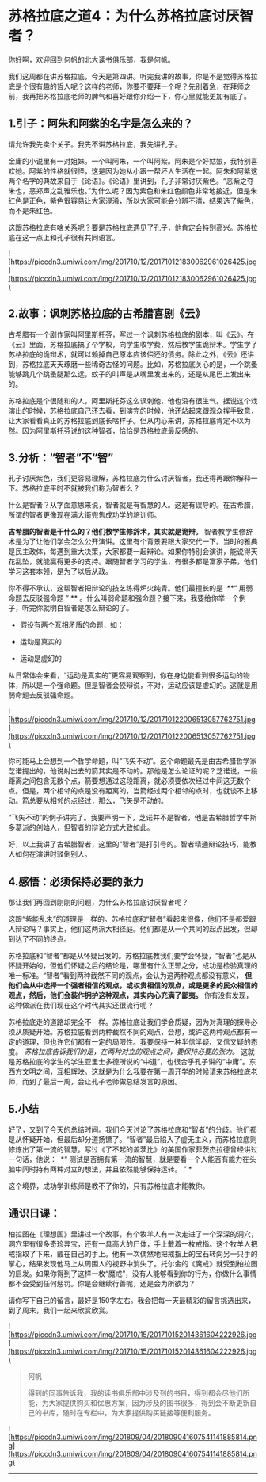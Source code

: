 # 苏格拉底之道4：为什么苏格拉底讨厌智者？

你好啊，欢迎回到何帆的北大读书俱乐部，我是何帆。

我们这周都在讲苏格拉底，今天是第四讲。听完我讲的故事，你是不是觉得苏格拉底是个很有趣的哲人呢？这样的老师，你要不要拜一个呢？先别着急，在拜师之前，我再把苏格拉底老师的脾气和喜好跟你介绍一下，你心里就能更加有底了。

## 1.引子：阿朱和阿紫的名字是怎么来的？

请允许我先卖个关子。我先不讲苏格拉底，我先讲孔子。

金庸的小说里有一对姐妹。一个叫阿朱，一个叫阿紫。阿朱是个好姑娘，我特别喜欢她。阿紫的性格就很怪，这是因为她从小跟一帮坏人生活在一起。阿朱和阿紫这两个名字的典故来自于《论语》。《论语》里讲到，孔子非常讨厌紫色。“恶紫之夺朱也，恶郑声之乱雅乐也。”为什么呢？因为紫色和朱红色颜色非常地接近，但是朱红色是正色，紫色很容易让大家混淆，所以大家可能会分辨不清，结果选了紫色，而不是朱红色。

这跟苏格拉底有啥关系呢？要是苏格拉底遇见了孔子，他肯定会特别高兴。苏格拉底在这一点上和孔子很有共同语言。

![https://piccdn3.umiwi.com/img/201710/12/201710121830062961026425.jpg](https://piccdn3.umiwi.com/img/201710/12/201710121830062961026425.jpg)

## 2.故事：讽刺苏格拉底的古希腊喜剧《云》

古希腊有一个剧作家叫阿里斯托芬，写过一个讽刺苏格拉底的剧本，叫《云》。在《云》里面，苏格拉底搞了个学校，向学生收学费，然后教学生诡辩术。学生学了苏格拉底的诡辩术，就可以赖掉自己原本应该偿还的债务。除此之外，《云》还讲到，苏格拉底天天琢磨一些稀奇古怪的问题。比如，苏格拉底关心的是，一个跳蚤能够跳几个跳蚤腿那么远，蚊子的叫声是从嘴里发出来的，还是从尾巴上发出来的。

苏格拉底是个很随和的人，阿里斯托芬这么讽刺他，他也没有很生气。据说这个戏演出的时候，苏格拉底自己还去看，到演完的时候，他还站起来跟观众挥手致意，让大家看看真正的苏格拉底到底长啥样子。但从内心来讲，苏格拉底肯定不以为然。因为阿里斯托芬说的这种智者，恰恰是苏格拉底最反感的。

## 3.分析：“智者”不“智”

孔子讨厌紫色，我们更容易理解，苏格拉底为什么讨厌智者，我还得再跟你解释一下。苏格拉底平时不就被我们称为智者么？

什么是智者？从字面意思来说，智者就是有智慧的人。这是有误导的。在古希腊，所谓的智者更像现在满大街兜售成功学的培训师。

 **古希腊的智者是干什么的？他们教学生修辞术，其实就是诡辩。** 智者教学生修辞术是为了让他们学会怎么公开演讲。这里有个背景要跟大家交代一下。当时的雅典是民主政体，每遇到重大决策，大家都要一起辩论。如果你特别会演讲，能说得天花乱坠，就能赢得更多的支持。跟随智者学习的学生，有很多都是富家子弟，他们学习这套本领，是为了以后从政。

你不得不承认，这帮智者把辩论的技艺练得炉火纯青。他们最擅长的是  **“ 用弱命题去反驳强命题 ” ** 。什么叫弱命题和强命题？接下来，我要给你举一个例子，听完你就明白智者是怎么辩论的了。

* 假设有两个互相矛盾的命题，如：

* 运动是真实的

* 运动是虚幻的

从日常体会来看，“运动是真实的”更容易观察到，你在身边能看到很多运动的物体，所以是一个强命题。但是智者会狡辩说，不对，运动应该是虚幻的。这就是用弱命题去反驳强命题。

![https://piccdn3.umiwi.com/img/201710/12/201710122006513057762751.jpg](https://piccdn3.umiwi.com/img/201710/12/201710122006513057762751.jpg)

你可能马上会想到一个哲学命题，叫“飞矢不动”。这个命题最先是由古希腊哲学家芝诺提出的，他说射出去的箭其实是不动的。那他是怎么论证的呢？芝诺说，一段距离之间包含无数个点，箭要想通过这段距离，就必须要依次经过中间这无数个点。但是，两个相邻的点是没有距离的，当箭经过两个相邻的点时，也就谈不上移动。箭总要从相邻的点经过，那么，飞矢是不动的。

“飞矢不动”的例子讲完了。我要声明一下，芝诺并不是智者，他是古希腊哲学中斯多葛派的创始人，但智者的辩论方式大致如此。

好，以上我讲了古希腊智者，这里的“智者”是打引号的。智者精通辩论技巧，能教人如何在演讲时驳倒别人。

## 4.感悟：必须保持必要的张力

那让我们再回到刚刚的问题，为什么苏格拉底讨厌智者呢？

这跟“紫能乱朱”的道理是一样的。苏格拉底和“智者”看起来很像，他们不是都爱跟人辩论吗？事实上，他们这两派大相径庭。他们都是从一个共同的起点出发，但却到达了不同的终点。

苏格拉底和“智者”都是从怀疑出发的。苏格拉底教我们要学会怀疑，“智者”也是从怀疑开始的，但他们怀疑之后的结论是，哪里有什么正邪之分，成功是检验真理的唯一标准。“智者”看到两种截然不同的观点，会认为这两种观点都没有意义， **但他们会从中选择一个强者相信的观点，或权贵相信的观点，或是更多的民众相信的观点，然后，他们会装作拥护这种观点，其实内心充满了鄙夷。** 你有没有发现，这种做派在我们现在这个时代其实还很流行呢？

苏格拉底走的道路却完全不一样。苏格拉底让我们学会质疑，因为对真理的探寻必须从质疑开始。苏格拉底看到两种截然不同的观点，会想，或许这两种观点都有一定的道理，但也许它们都有一定的局限性。我要保持一种半信半疑、又信又疑的态度。 *苏格拉底告诉我们的是，在两种对立的观点之间，要保持必要的张力。* 这就是苏格拉底的学生的学生亚里士多德所说的“中道”，也很合乎孔子讲的“中庸”。东西方文明之间，互相辉映。这就是为什么我要在第一周开学的时候请来苏格拉底老师，而到了最后一周，会让孔子老师做总结发言的原因。

## 5.小结

好了，又到了今天的总结时间。我们今天讨论了苏格拉底和“智者”的分歧。他们都是从怀疑开始，但最后却分道扬镳了。“智者”最后陷入了虚无主义，而苏格拉底则修炼出了第一流的智慧。写过《了不起的盖茨比》的美国作家菲茨杰拉德曾经讲过一句话，他说：  *“ 测试是否拥有第一流的智慧，就是要看一个人能否有能力在头脑中同时持有两种对立的想法，并且依然能够保持运转。 ” *

这个境界，成功学训练师是教不了你的，只有苏格拉底才能教你。

## 通识日课：

柏拉图在《理想国》里讲过一个故事，有个牧羊人有一次走进了一个深深的洞穴，洞穴里有很多奇珍异宝，还有一具高大的尸体，手上戴着一枚戒指。这个牧羊人把戒指取了下来，戴在自己的手上。他有一次偶然地把戒指上的宝石转向另一只手的掌心，结果发现他马上从周围人的视野中消失了。托尔金的《魔戒》就受到柏拉图的启发。如果你得到了这样一枚“魔戒”，没有人能够看到你的行为，你做什么事情都不会受到任何惩罚。你是会继续行善呢，还是会为所欲为？

请你写下自己的留言，最好是150字左右。我会把每一天最精彩的留言挑选出来，到了周末，我们一起来欣赏欣赏。

![https://piccdn3.umiwi.com/img/201710/15/201710152014361604222926.jpg](https://piccdn3.umiwi.com/img/201710/15/201710152014361604222926.jpg)

> 何帆
> 
> 得到的同事告诉我，我的读书俱乐部中涉及到的书目，得到都会尽他们所能，为大家提供购买和优惠方案，因为涉及的图书很多，得到会不断更新自己的书库，随时在专栏中，为大家提供购买链接等便利服务。

![https://piccdn3.umiwi.com/img/201809/04/201809041607541141885814.png](https://piccdn3.umiwi.com/img/201809/04/201809041607541141885814.png)

---
